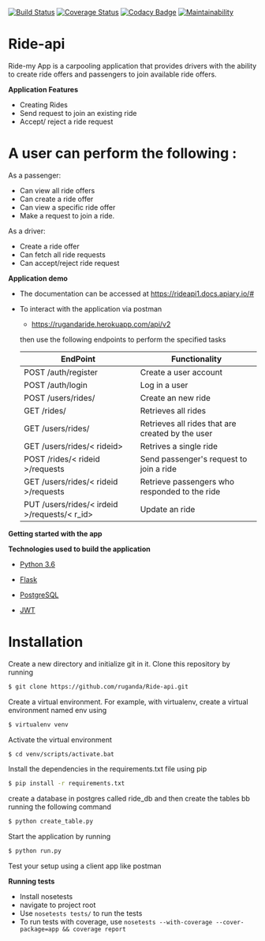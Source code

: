 [![Build Status](https://travis-ci.org/ruganda/Ride-api.svg?branch=develop)](https://travis-ci.org/ruganda/Ride-api)
[![Coverage Status](https://coveralls.io/repos/github/ruganda/Ride-api/badge.svg?branch=develop)](https://coveralls.io/github/ruganda/Ride-api?branch=develop)
[![Codacy Badge](https://api.codacy.com/project/badge/Grade/36b826ffbeae475d95b7d6be8773a178)](https://www.codacy.com/app/ruganda/Ride-api?utm_source=github.com&amp;utm_medium=referral&amp;utm_content=ruganda/Ride-api&amp;utm_campaign=Badge_Grade)
[![Maintainability](https://api.codeclimate.com/v1/badges/78ffc2eb1c22277b0725/maintainability)](https://codeclimate.com/github/ruganda/Ride-api/maintainability)

# Ride-api
Ride-my App is a carpooling application that provides drivers with the ability to create ride offers and passengers  to join available ride offers.

**Application Features**

* Creating Rides
* Send request to join an existing ride
* Accept/ reject a ride request 


# A user can perform the following :
 As a passenger:
- Can view all ride offers
- Can create a ride offer
- Can view a specific ride offer
- Make a request to join a ride.
 
 As a driver:
- Create a ride offer
- Can fetch all ride requests
- Can accept/reject ride request

**Application demo**
* The documentation can be accessed at https://rideapi1.docs.apiary.io/#
* To interact with the application via postman
     * https://rugandaride.herokuapp.com/api/v2

    then use the following endpoints to perform the specified tasks
    
    EndPoint                                           | Functionality
    ------------------------                           | ----------------------
    POST /auth/register                                | Create a user account
    POST /auth/login                                   | Log in a user
    POST /users/rides/                                 | Create an new ride
    GET /rides/                                        | Retrieves all rides
    GET /users/rides/                                  | Retrieves all rides that are created by the user
    GET /users/rides/< rideid>                         | Retrives a single ride
    POST /rides/< rideid >/requests                    | Send passenger's request to join a ride
    GET  /users/rides/< rideid >/requests              | Retrieve passengers who responded to the ride
    PUT /users/rides/< irdeid >/requests/< r_id>       | Update an ride

    
**Getting started with the app**

**Technologies used to build the application**

* [Python 3.6](https://docs.python.org/3/)

* [Flask](http://flask.pocoo.org/)

* [PostgreSQL](https://www.postgresql.org/)

* [JWT](auth0.com/docs/jwt)

# Installation

Create a new directory and initialize git in it. Clone this repository by running
```sh
$ git clone https://github.com/ruganda/Ride-api.git
```
Create a virtual environment. For example, with virtualenv, create a virtual environment named env using
```sh
$ virtualenv venv
```
Activate the virtual environment
```sh
$ cd venv/scripts/activate.bat
```
Install the dependencies in the requirements.txt file using pip
```sh
$ pip install -r requirements.txt
```
create a database in postgres called ride_db and then create the tables bb running the following command
```sh
$ python create_table.py
```
Start the application by running
```sh
$ python run.py
```
Test your setup using a client app like postman

**Running tests**

* Install nosetests 
* navigate to project root
* Use `nosetests tests/` to run the tests
* To run tests with coverage, use `nosetests --with-coverage --cover-package=app && coverage report`